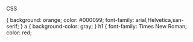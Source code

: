 CSS

{
   background: orange;
   color: #000099;
   font-family: arial,Helvetica,san-serif;
}
a {
background-color: gray;
}
h1 {
   font-family: Times New Roman;
   color: red;
   
